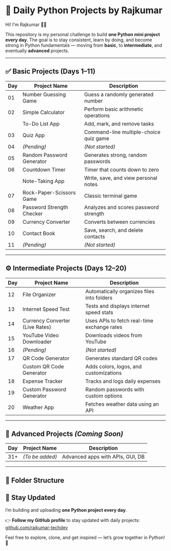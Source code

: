
# 🐍 Daily Python Projects by Rajkumar

Hi! I'm Rajkumar 👨‍💻

This repository is my personal challenge to build **one Python mini project every day**. The goal is to stay consistent, learn by doing, and become strong in Python fundamentals — moving from **basic**, to **intermediate**, and eventually **advanced** projects.

---

## ✅ Basic Projects (Days 1–11)

| Day | Project Name                   | Description                                 |
|-----|--------------------------------|---------------------------------------------|
| 01  | Number Guessing Game           | Guess a randomly generated number           |
| 02  | Simple Calculator              | Perform basic arithmetic operations         |
|     | To-Do List App                 | Add, mark, and remove tasks                 |
| 03  | Quiz App                       | Command-line multiple-choice quiz game      |
| 04  | *(Pending)*                    | *(Not started)*                             |
| 05  | Random Password Generator      | Generates strong, random passwords          |
| 06  | Countdown Timer                | Timer that counts down to zero              |
|     | Note-Taking App                | Write, save, and view personal notes        |
| 07  | Rock-Paper-Scissors Game       | Classic terminal game                       |
| 08  | Password Strength Checker      | Analyzes and scores password strength       |
| 09  | Currency Converter             | Converts between currencies                 |
| 10  | Contact Book                   | Save, search, and delete contacts           |
| 11  | *(Pending)*                    | *(Not started)*                             |

---

## ⚙️ Intermediate Projects (Days 12–20)

| Day | Project Name                         | Description                                 |
|-----|--------------------------------------|---------------------------------------------|
| 12  | File Organizer                       | Automatically organizes files into folders  |
| 13  | Internet Speed Test                  | Tests and displays internet speed stats     |
| 14  | Currency Converter (Live Rates)      | Uses APIs to fetch real-time exchange rates |
| 15  | YouTube Video Downloader             | Downloads videos from YouTube               |
| 16  | *(Pending)*                          | *(Not started)*                             |
| 17  | QR Code Generator                    | Generates standard QR codes                 |
|     | Custom QR Code Generator             | Adds colors, logos, and customizations      |
| 18  | Expense Tracker                      | Tracks and logs daily expenses              |
| 19  | Custom Password Generator            | Random passwords with custom options        |
| 20  | Weather App                          | Fetches weather data using an API           |

---

## 🚀 Advanced Projects *(Coming Soon)*

| Day | Project Name | Description                 |
|-----|--------------|-----------------------------|
| 31+ | *(To be added)* | Advanced apps with APIs, GUI, DB |

---

## 📁 Folder Structure

## 🔔 Stay Updated

I’m building and uploading **one Python project every day**.

👉 **Follow my GitHub profile** to stay updated with daily projects:  
[github.com/rajkumar-techdev](https://github.com/rajkumar-techdev)

Feel free to explore, clone, and get inspired — let’s grow together in Python! 🚀
